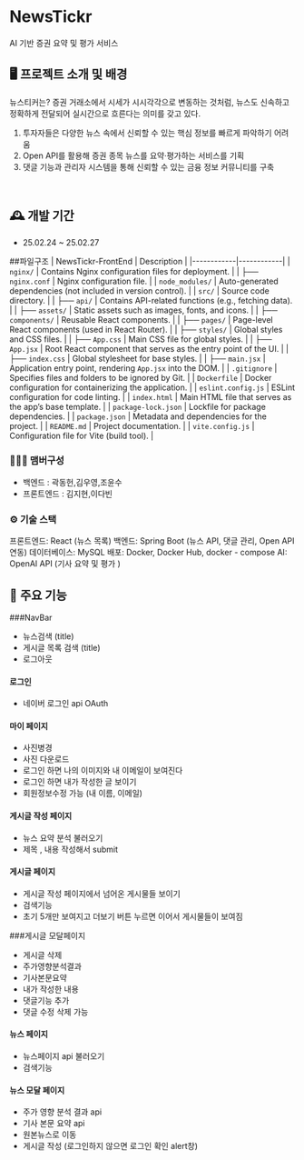 # NewsTickr
AI 기반 증권 요약 및 평가 서비스


## 🖥️ 프로젝트 소개 및 배경
뉴스티커는? 증권 거래소에서 시세가 시시각각으로 변동하는 것처럼, 뉴스도 신속하고 정확하게 전달되어 실시간으로 흐른다는 의미를 갖고 있다.

1. 투자자들은 다양한 뉴스 속에서 신뢰할 수 있는 핵심 정보를 빠르게 파악하기 어려움
2. Open API를 활용해 증권 종목 뉴스를 요약·평가하는 서비스를 기획
3. 댓글 기능과 관리자 시스템을 통해 신뢰할 수 있는 금융 정보 커뮤니티를 구축

<br>

## 🕰️ 개발 기간
* 25.02.24 ~ 25.02.27

##파일구조
| NewsTickr-FrontEnd | Description |
|------------|------------|
| `nginx/` | Contains Nginx configuration files for deployment. |
| ├── `nginx.conf` | Nginx configuration file. |
| `node_modules/` | Auto-generated dependencies (not included in version control). |
| `src/` | Source code directory. |
| ├── `api/` | Contains API-related functions (e.g., fetching data). |
| ├── `assets/` | Static assets such as images, fonts, and icons. |
| ├── `components/` | Reusable React components. |
| ├── `pages/` | Page-level React components (used in React Router). |
| ├── `styles/` | Global styles and CSS files. |
| ├── `App.css` | Main CSS file for global styles. |
| ├── `App.jsx` | Root React component that serves as the entry point of the UI. |
| ├── `index.css` | Global stylesheet for base styles. |
| ├── `main.jsx` | Application entry point, rendering `App.jsx` into the DOM. |
| `.gitignore` | Specifies files and folders to be ignored by Git. |
| `Dockerfile` | Docker configuration for containerizing the application. |
| `eslint.config.js` | ESLint configuration for code linting. |
| `index.html` | Main HTML file that serves as the app’s base template. |
| `package-lock.json` | Lockfile for package dependencies. |
| `package.json` | Metadata and dependencies for the project. |
| `README.md` | Project documentation. |
| `vite.config.js` | Configuration file for Vite (build tool). |
 
### 🧑‍🤝‍🧑 맴버구성
 - 백엔드  : 곽동헌,김우영,조윤수
 - 프론트엔드 : 김지현,이다빈

### ⚙️ 기술 스택

프론트엔드: React (뉴스 목록)
백엔드: Spring Boot (뉴스 API, 댓글 관리, Open API 연동)
데이터베이스: MySQL
배포: Docker, Docker Hub, docker - compose
AI: OpenAI API (기사 요약 및 평가 )

## 📌 주요 기능
###NavBar
- 뉴스검색 (title)
- 게시글 목록 검색 (title)
- 로그아웃
#### 로그인 
- 네이버 로그인 api OAuth 

#### 마이 페이지
- 사진병경
- 사진 다운로드
- 로그인 하면 나의 이미지와 내 이메일이 보여진다
- 로그인 하면 내가 작성한 글 보이기
- 회원정보수정 가능 (내 이름, 이메일)

#### 게시글 작성 페이지
- 뉴스 요약 분석 불러오기
- 제목 , 내용 작성해서 submit
  
#### 게시글 페이지
- 게시글 작성 페이지에서 넘어온 게시물들 보이기
- 검색기능
- 초기 5개만 보여지고 더보기 버튼 누르면 이어서 게시물들이 보여짐
  
###게시글 모달페이지
- 게시글 삭제
- 주가영향분석결과
- 기사본문요약
- 내가 작성한 내용
- 댓글기능 추가
- 댓글 수정 삭제 가능
  
#### 뉴스 페이지
- 뉴스페이지 api 불러오기
- 검색기능

#### 뉴스 모달 페이지
- 주가 영향 분석 결과 api
- 기사 본문 요약 api
- 원본뉴스로 이동
- 게시글 작성 (로그인하지 않으면 로그인 확인 alert창)
